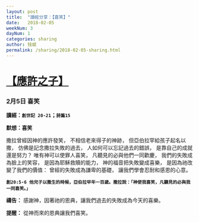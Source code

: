```yaml
---
layout: post
title:  "讀經分享：【喜笑】"
date:   2018-02-05
weekNum: 3
dayNum: 1
categories: sharing
author: 钱斌
permalink: /sharing/2018-02-05-sharing.html
---
```


[【應許之子】](/daily/2018-02-05-daily.html)
===========

### 2月5日 喜笑

**讀經：`創世記 20-21`；`詩篇15`**

**默想：喜笑**

撒拉曾經因神的應許發笑，
不相信老來得子的神跡，
但亞伯拉罕給孩子起名以撒，
仿佛是記念撒拉失敗的過去，
人如何可以忘記過去的錯誤，
是靠自己的成就還是努力？
唯有神可以使罪人喜笑，
凡聽見的必與他們一同歡慶，
我們的失敗成為臉上的笑容，
是因為耶穌救贖的能力，
神的福音把失敗變成喜樂，
是因為祂改變了我們的價值：
曾經的失敗成為謙卑的基礎，
讓我們學會忍耐和感恩的心意。

**`創20:5-6 他兒子以撒生的時候，亞伯拉罕年一百歲。撒拉說：「神使我喜笑，凡聽見的必與我一同喜笑。」`**

**禱告：**
感謝神，因著祂的恩典，讓我們過去的失敗成為今天的喜樂。

**提醒：**
從神而來的恩典讓我們喜笑。
